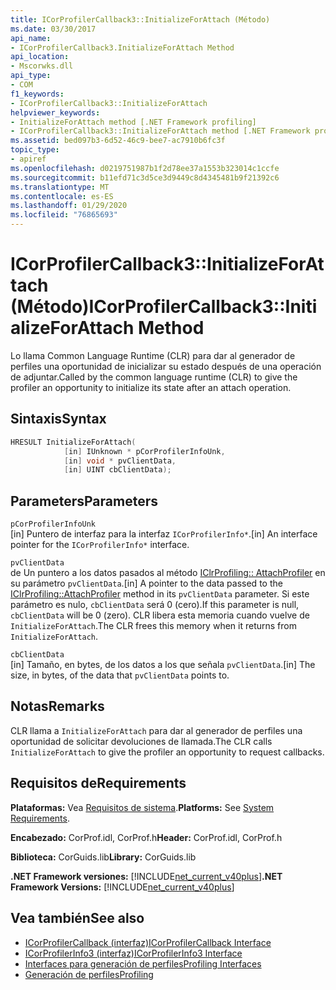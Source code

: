 ```yaml
---
title: ICorProfilerCallback3::InitializeForAttach (Método)
ms.date: 03/30/2017
api_name:
- ICorProfilerCallback3.InitializeForAttach Method
api_location:
- Mscorwks.dll
api_type:
- COM
f1_keywords:
- ICorProfilerCallback3::InitializeForAttach
helpviewer_keywords:
- InitializeForAttach method [.NET Framework profiling]
- ICorProfilerCallback3::InitializeForAttach method [.NET Framework profiling]
ms.assetid: bed097b3-6d52-46c9-bee7-ac7910b6fc3f
topic_type:
- apiref
ms.openlocfilehash: d0219751987b1f2d78ee37a1553b323014c1ccfe
ms.sourcegitcommit: b11efd71c3d5ce3d9449c8d4345481b9f21392c6
ms.translationtype: MT
ms.contentlocale: es-ES
ms.lasthandoff: 01/29/2020
ms.locfileid: "76865693"
---
```

# <a name="icorprofilercallback3initializeforattach-method"></a><span data-ttu-id="4a47d-102">ICorProfilerCallback3::InitializeForAttach (Método)</span><span class="sxs-lookup"><span data-stu-id="4a47d-102">ICorProfilerCallback3::InitializeForAttach Method</span></span>
<span data-ttu-id="4a47d-103">Lo llama Common Language Runtime (CLR) para dar al generador de perfiles una oportunidad de inicializar su estado después de una operación de adjuntar.</span><span class="sxs-lookup"><span data-stu-id="4a47d-103">Called by the common language runtime (CLR) to give the profiler an opportunity to initialize its state after an attach operation.</span></span>  
  
## <a name="syntax"></a><span data-ttu-id="4a47d-104">Sintaxis</span><span class="sxs-lookup"><span data-stu-id="4a47d-104">Syntax</span></span>  
  
```cpp  
HRESULT InitializeForAttach(  
            [in] IUnknown * pCorProfilerInfoUnk,  
            [in] void * pvClientData,  
            [in] UINT cbClientData);  
```  
  
## <a name="parameters"></a><span data-ttu-id="4a47d-105">Parameters</span><span class="sxs-lookup"><span data-stu-id="4a47d-105">Parameters</span></span>  
 `pCorProfilerInfoUnk`  
 <span data-ttu-id="4a47d-106">[in] Puntero de interfaz para la interfaz `ICorProfilerInfo*`.</span><span class="sxs-lookup"><span data-stu-id="4a47d-106">[in] An interface pointer for the `ICorProfilerInfo*` interface.</span></span>  
  
 `pvClientData`  
 <span data-ttu-id="4a47d-107">de Un puntero a los datos pasados al método [IClrProfiling:: AttachProfiler](iclrprofiling-attachprofiler-method.md) en su parámetro `pvClientData`.</span><span class="sxs-lookup"><span data-stu-id="4a47d-107">[in] A pointer to the data passed to the [IClrProfiling::AttachProfiler](iclrprofiling-attachprofiler-method.md) method in its `pvClientData` parameter.</span></span> <span data-ttu-id="4a47d-108">Si este parámetro es nulo, `cbClientData` será 0 (cero).</span><span class="sxs-lookup"><span data-stu-id="4a47d-108">If this parameter is null, `cbClientData` will be 0 (zero).</span></span> <span data-ttu-id="4a47d-109">CLR libera esta memoria cuando vuelve de `InitializeForAttach`.</span><span class="sxs-lookup"><span data-stu-id="4a47d-109">The CLR frees this memory when it returns from `InitializeForAttach`.</span></span>  
  
 `cbClientData`  
 <span data-ttu-id="4a47d-110">[in] Tamaño, en bytes, de los datos a los que señala `pvClientData`.</span><span class="sxs-lookup"><span data-stu-id="4a47d-110">[in] The size, in bytes, of the data that `pvClientData` points to.</span></span>  
  
## <a name="remarks"></a><span data-ttu-id="4a47d-111">Notas</span><span class="sxs-lookup"><span data-stu-id="4a47d-111">Remarks</span></span>  
 <span data-ttu-id="4a47d-112">CLR llama a `InitializeForAttach` para dar al generador de perfiles una oportunidad de solicitar devoluciones de llamada.</span><span class="sxs-lookup"><span data-stu-id="4a47d-112">The CLR calls `InitializeForAttach` to give the profiler an opportunity to request callbacks.</span></span>  
  
## <a name="requirements"></a><span data-ttu-id="4a47d-113">Requisitos de</span><span class="sxs-lookup"><span data-stu-id="4a47d-113">Requirements</span></span>  
 <span data-ttu-id="4a47d-114">**Plataformas:** Vea [Requisitos de sistema](../../../../docs/framework/get-started/system-requirements.md).</span><span class="sxs-lookup"><span data-stu-id="4a47d-114">**Platforms:** See [System Requirements](../../../../docs/framework/get-started/system-requirements.md).</span></span>  
  
 <span data-ttu-id="4a47d-115">**Encabezado:** CorProf.idl, CorProf.h</span><span class="sxs-lookup"><span data-stu-id="4a47d-115">**Header:** CorProf.idl, CorProf.h</span></span>  
  
 <span data-ttu-id="4a47d-116">**Biblioteca:** CorGuids.lib</span><span class="sxs-lookup"><span data-stu-id="4a47d-116">**Library:** CorGuids.lib</span></span>  
  
 <span data-ttu-id="4a47d-117">**.NET Framework versiones:** [!INCLUDE[net_current_v40plus](../../../../includes/net-current-v40plus-md.md)]</span><span class="sxs-lookup"><span data-stu-id="4a47d-117">**.NET Framework Versions:** [!INCLUDE[net_current_v40plus](../../../../includes/net-current-v40plus-md.md)]</span></span>  
  
## <a name="see-also"></a><span data-ttu-id="4a47d-118">Vea también</span><span class="sxs-lookup"><span data-stu-id="4a47d-118">See also</span></span>

- [<span data-ttu-id="4a47d-119">ICorProfilerCallback (interfaz)</span><span class="sxs-lookup"><span data-stu-id="4a47d-119">ICorProfilerCallback Interface</span></span>](icorprofilercallback-interface.md)
- [<span data-ttu-id="4a47d-120">ICorProfilerInfo3 (interfaz)</span><span class="sxs-lookup"><span data-stu-id="4a47d-120">ICorProfilerInfo3 Interface</span></span>](icorprofilerinfo3-interface.md)
- [<span data-ttu-id="4a47d-121">Interfaces para generación de perfiles</span><span class="sxs-lookup"><span data-stu-id="4a47d-121">Profiling Interfaces</span></span>](profiling-interfaces.md)
- [<span data-ttu-id="4a47d-122">Generación de perfiles</span><span class="sxs-lookup"><span data-stu-id="4a47d-122">Profiling</span></span>](index.md)
